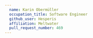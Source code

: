 ```yaml
---
  name: Karin Obermüller
  occupation_title: Software Engineer
  github_user: Hesperis
  affiliation: Meltwater
  pull_request_number: 469
---
```

